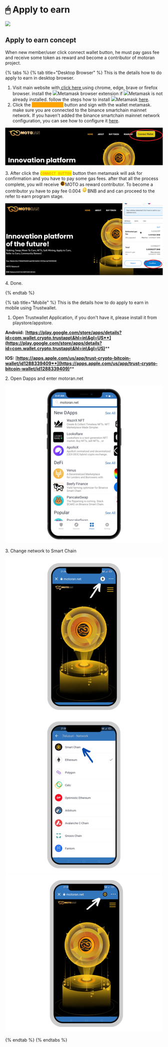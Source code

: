 # 🖱 Apply to earn

![](<../.gitbook/assets/Untitled (700 × 200 px).png>)

## Apply to earn concept

When new member/user click connect wallet button, he must pay gass fee and receive some token as reward and become a contributor of motoran project.

{% tabs %}
{% tab title="Desktop Browser" %}
This is the details how to do apply to earn in desktop browser.

1. Visit main website with[ click here ](https://motoran.net/)using chrome, edge, brave or firefox browser. install the ![](<../.gitbook/assets/MetaMask\_Fox.svg (1).png>)Metamask browser extension if ![](<../.gitbook/assets/MetaMask\_Fox.svg (1).png>)Metamask is not already installed. follow the steps how to install ![](<../.gitbook/assets/MetaMask\_Fox.svg (1).png>)Metamask [here](https://metamask.zendesk.com/hc/en-us/articles/360015489531-Getting-started-with-MetaMask).
2. Click the <mark style="color:orange;background-color:orange;">**`CONNECT WALLET`**</mark> button and sign with the wallet metamask. make sure you are connected to the binance smartchain  mainnet network. If you haven't added the binance smartchain mainnet network configuration, you can see how to configure it [here](https://coinmarketcap.com/alexandria/article/connect-metamask-to-binance-smart-chain-bsc).

![](../.gitbook/assets/connectwalletbtn.png)

3\. After click the <mark style="color:orange;">**`CONNECT BUTTON`**</mark> button then metamask will ask for confirmation and you have to pay some gas fees. after that all the process complete, you will receive ![](../.gitbook/assets/logo-moto-3d-right-16px.png)MOTO as reward contributor. To become a contributor yu have to pay fee 0.004 ![](<../.gitbook/assets/binance-bnb-coin-4722962-3917988 (3).png>)BNB and and can proceed to the refer to earn program stage.

![](../.gitbook/assets/connectwalletbtnconfirm.png)

4\. Done.


{% endtab %}

{% tab title="Mobile" %}
This is the details how to do apply to earn in mobile using Trustwallet.

1. Open Trustwallet Application, if you don't have it, please install it from playstore/appstore.&#x20;

**Android:** [**https://play.google.com/store/apps/details?id=com.wallet.crypto.trustapp\&hl=in\&gl=US**](https://play.google.com/store/apps/details?id=com.wallet.crypto.trustapp\&hl=in\&gl=US)****

**IOS:** [**https://apps.apple.com/us/app/trust-crypto-bitcoin-wallet/id1288339409**](https://apps.apple.com/us/app/trust-crypto-bitcoin-wallet/id1288339409)****

2\. Open Dapps and enter motoran.net

![](../.gitbook/assets/twmoto.png)

3\. Change network to Smart Chain

![](../.gitbook/assets/mototrust1.png) ![](../.gitbook/assets/mototrust3.png) ![](../.gitbook/assets/mototrust4.png)




{% endtab %}
{% endtabs %}



